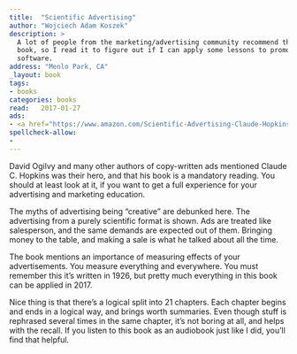 ```yaml
---
title:  "Scientific Advertising"
author: "Wojciech Adam Koszek"
description: >
  A lot of people from the marketing/advertising community recommend this
  book, so I read it to figure out if I can apply some lessons to promote my
  software.
address: "Menlo Park, CA"
_layout: book
tags:
- books
categories: books
read:	2017-01-27
ads:
- <a href="https://www.amazon.com/Scientific-Advertising-Claude-Hopkins/dp/1603866361/ref=as_li_ss_il?s=books&ie=UTF8&qid=1485648269&sr=1-1&keywords=scientific+advertising&linkCode=li2&tag=wkoszek08-20&linkId=bb25c91efc158e878b2bbf81a2232208" target="_blank"><img border="0" src="//ws-na.amazon-adsystem.com/widgets/q?_encoding=UTF8&ASIN=1603866361&Format=_SL160_&ID=AsinImage&MarketPlace=US&ServiceVersion=20070822&WS=1&tag=wkoszek08-20" ></a><img src="https://ir-na.amazon-adsystem.com/e/ir?t=wkoszek08-20&l=li2&o=1&a=1603866361" width="1" height="1" border="0" alt="" style="border:none !important; margin:0px !important;" />
spellcheck-allow:
- 
---
```


David Ogilvy and many other authors of copy-written ads mentioned  Claude C.
Hopkins was their hero, and that his book is a mandatory reading. You should
at least look at it, if you want to get a full experience for your
advertising and marketing education.

The myths of advertising being “creative” are debunked here. The advertising
from a purely scientific format is shown. Ads are treated like salesperson,
and the same demands are expected out of them. Bringing money to the table,
and making a sale is what he talked about all the time.

The book mentions an importance of measuring effects of your advertisements.
You measure everything and everywhere. You must remember this it’s written
in 1926, but pretty much everything in this book can be applied in 2017.

Nice thing is that there’s a logical split into 21 chapters. Each chapter
begins and ends in a logical way, and brings worth summaries. Even though
stuff is rephrased several times in the same chapter, it’s not boring at
all, and helps with the recall. If you listen to this book as an audiobook
just like I did, you’ll find that helpful.
